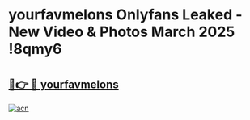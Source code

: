 # yourfavmelons Onlyfans Leaked - New Video & Photos March 2025 !8qmy6

# <h2><a href="https://dmy8j9.iuczelnia.edu.pl?title=yourfavmelons&ref=8qmy6">🔗👉 🔴 yourfavmelons</a></h2>

[![acn](https://github.com/user-attachments/assets/0f9c940e-d8b0-45ae-aac7-cd30a18b3e1c)](https://dmy8j9.iuczelnia.edu.pl?title=yourfavmelons&ref=8qmy6)

